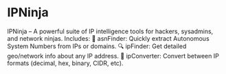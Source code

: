 # IPNinja
IPNinja – A powerful suite of IP intelligence tools for hackers, sysadmins, and network ninjas. Includes:  🧠 asnFinder: Quickly extract Autonomous System Numbers from IPs or domains.  🔍 ipFinder: Get detailed geo/network info about any IP address.  🔄 ipConverter: Convert between IP formats (decimal, hex, binary, CIDR, etc).
